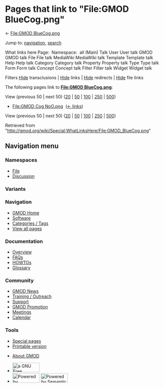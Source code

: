 <div id="mw-page-base" class="noprint">

</div>

<div id="mw-head-base" class="noprint">

</div>

<div id="content" class="mw-body" role="main">

<span id="top"></span>

<div id="mw-js-message" style="display:none;">

</div>



# <span dir="auto">Pages that link to "File:GMOD BlueCog.png"</span>

<div id="bodyContent">

<div id="contentSub">

← [File:GMOD
BlueCog.png](/wiki/File:GMOD_BlueCog.png "File:GMOD BlueCog.png")

</div>

<div id="jump-to-nav" class="mw-jump">

Jump to: [navigation](#mw-navigation), [search](#p-search)

</div>

<div id="mw-content-text">

What links here Page:  Namespace:  all (Main) Talk User User talk GMOD
GMOD talk File File talk MediaWiki MediaWiki talk Template Template talk
Help Help talk Category Category talk Property Property talk Type Type
talk Form Form talk Concept Concept talk Filter Filter talk Widget
Widget talk

Filters
[Hide](/mediawiki/index.php?title=Special:WhatLinksHere/File:GMOD_BlueCog.png&hidetrans=1 "Special:WhatLinksHere/File:GMOD BlueCog.png")
transclusions \|
[Hide](/mediawiki/index.php?title=Special:WhatLinksHere/File:GMOD_BlueCog.png&hidelinks=1 "Special:WhatLinksHere/File:GMOD BlueCog.png")
links \|
[Hide](/mediawiki/index.php?title=Special:WhatLinksHere/File:GMOD_BlueCog.png&hideredirs=1 "Special:WhatLinksHere/File:GMOD BlueCog.png")
redirects \|
[Hide](/mediawiki/index.php?title=Special:WhatLinksHere/File:GMOD_BlueCog.png&hideimages=1 "Special:WhatLinksHere/File:GMOD BlueCog.png")
file links

The following pages link to **[File:GMOD
BlueCog.png](/wiki/File:GMOD_BlueCog.png "File:GMOD BlueCog.png")**:

View (previous 50 \| next 50)
([20](/mediawiki/index.php?title=Special:WhatLinksHere/File:GMOD_BlueCog.png&limit=20 "Special:WhatLinksHere/File:GMOD BlueCog.png")
\|
[50](/mediawiki/index.php?title=Special:WhatLinksHere/File:GMOD_BlueCog.png&limit=50 "Special:WhatLinksHere/File:GMOD BlueCog.png")
\|
[100](/mediawiki/index.php?title=Special:WhatLinksHere/File:GMOD_BlueCog.png&limit=100 "Special:WhatLinksHere/File:GMOD BlueCog.png")
\|
[250](/mediawiki/index.php?title=Special:WhatLinksHere/File:GMOD_BlueCog.png&limit=250 "Special:WhatLinksHere/File:GMOD BlueCog.png")
\|
[500](/mediawiki/index.php?title=Special:WhatLinksHere/File:GMOD_BlueCog.png&limit=500 "Special:WhatLinksHere/File:GMOD BlueCog.png"))

- [File:GMOD Cog
  NoO.png](/wiki/File:GMOD_Cog_NoO.png "File:GMOD Cog NoO.png") ‎
  <span class="mw-whatlinkshere-tools">([←
  links](/mediawiki/index.php?title=Special:WhatLinksHere&target=File%3AGMOD+Cog+NoO.png "Special:WhatLinksHere"))</span>

View (previous 50 \| next 50)
([20](/mediawiki/index.php?title=Special:WhatLinksHere/File:GMOD_BlueCog.png&limit=20 "Special:WhatLinksHere/File:GMOD BlueCog.png")
\|
[50](/mediawiki/index.php?title=Special:WhatLinksHere/File:GMOD_BlueCog.png&limit=50 "Special:WhatLinksHere/File:GMOD BlueCog.png")
\|
[100](/mediawiki/index.php?title=Special:WhatLinksHere/File:GMOD_BlueCog.png&limit=100 "Special:WhatLinksHere/File:GMOD BlueCog.png")
\|
[250](/mediawiki/index.php?title=Special:WhatLinksHere/File:GMOD_BlueCog.png&limit=250 "Special:WhatLinksHere/File:GMOD BlueCog.png")
\|
[500](/mediawiki/index.php?title=Special:WhatLinksHere/File:GMOD_BlueCog.png&limit=500 "Special:WhatLinksHere/File:GMOD BlueCog.png"))

</div>

<div class="printfooter">

Retrieved from
"<http://gmod.org/wiki/Special:WhatLinksHere/File:GMOD_BlueCog.png>"

</div>

<div id="catlinks" class="catlinks catlinks-allhidden">

</div>

<div class="visualClear">

</div>

</div>

</div>

<div id="mw-navigation">

## Navigation menu

<div id="mw-head">



<div id="left-navigation">

<div id="p-namespaces" class="vectorTabs" role="navigation"
aria-labelledby="p-namespaces-label">

### Namespaces

- <span id="ca-nstab-image"><a href="/wiki/File:GMOD_BlueCog.png" accesskey="c"
  title="View the file page [c]">File</a></span>
- <span id="ca-talk"><a
  href="/mediawiki/index.php?title=File_talk:GMOD_BlueCog.png&amp;action=edit&amp;redlink=1"
  accesskey="t"
  title="Discussion about the content page [t]">Discussion</a></span>

</div>

<div id="p-variants" class="vectorMenu emptyPortlet" role="navigation"
aria-labelledby="p-variants-label">

### 

### Variants[](#)

<div class="menu">

</div>

</div>

</div>

<div id="right-navigation">





</div>



</div>

</div>

</div>

<div id="mw-panel">

<div id="p-logo" role="banner">

<a href="/wiki/Main_Page"
style="background-image: url(http://gmod.org/images/GMOD-cogs.png);"
title="Visit the main page"></a>

</div>

<div id="p-Navigation" class="portal" role="navigation"
aria-labelledby="p-Navigation-label">

### Navigation

<div class="body">

- <span id="n-GMOD-Home">[GMOD Home](/wiki/Main_Page)</span>
- <span id="n-Software">[Software](/wiki/GMOD_Components)</span>
- <span id="n-Categories-.2F-Tags">[Categories /
  Tags](/wiki/Categories)</span>
- <span id="n-View-all-pages">[View all
  pages](/wiki/Special:AllPages)</span>

</div>

</div>

<div id="p-Documentation" class="portal" role="navigation"
aria-labelledby="p-Documentation-label">

### Documentation

<div class="body">

- <span id="n-Overview">[Overview](/wiki/Overview)</span>
- <span id="n-FAQs">[FAQs](/wiki/Category:FAQ)</span>
- <span id="n-HOWTOs">[HOWTOs](/wiki/Category:HOWTO)</span>
- <span id="n-Glossary">[Glossary](/wiki/Glossary)</span>

</div>

</div>

<div id="p-Community" class="portal" role="navigation"
aria-labelledby="p-Community-label">

### Community

<div class="body">

- <span id="n-GMOD-News">[GMOD News](/wiki/GMOD_News)</span>
- <span id="n-Training-.2F-Outreach">[Training /
  Outreach](/wiki/Training_and_Outreach)</span>
- <span id="n-Support">[Support](/wiki/Support)</span>
- <span id="n-GMOD-Promotion">[GMOD
  Promotion](/wiki/GMOD_Promotion)</span>
- <span id="n-Meetings">[Meetings](/wiki/Meetings)</span>
- <span id="n-Calendar">[Calendar](/wiki/Calendar)</span>

</div>

</div>

<div id="p-tb" class="portal" role="navigation"
aria-labelledby="p-tb-label">

### Tools

<div class="body">

- <span id="t-specialpages"><a href="/wiki/Special:SpecialPages" accesskey="q"
  title="A list of all special pages [q]">Special pages</a></span>
- <span id="t-print"><a
  href="/mediawiki/index.php?title=Special:WhatLinksHere/File:GMOD_BlueCog.png&amp;printable=yes"
  rel="alternate" accesskey="p"
  title="Printable version of this page [p]">Printable version</a></span>

</div>

</div>

</div>

</div>

<div id="footer" role="contentinfo">

- <span id="footer-places-about">[About
  GMOD](/wiki/GMOD:About "GMOD:About")</span>

<!-- -->

- <span id="footer-copyrightico">[<img src="http://www.gnu.org/graphics/gfdl-logo-small.png" width="88"
  height="31" alt="a GNU Free Documentation License" />](http://www.gnu.org/licenses/fdl-1.3.html)</span>
- <span id="footer-poweredbyico">[<img src="/mediawiki/skins/common/images/poweredby_mediawiki_88x31.png"
  width="88" height="31" alt="Powered by MediaWiki" />](//www.mediawiki.org/)
  [<img
  src="/mediawiki/extensions/SemanticMediaWiki/includes/../resources/images/smw_button.png"
  width="88" height="31" alt="Powered by Semantic MediaWiki" />](https://www.semantic-mediawiki.org/wiki/Semantic_MediaWiki)</span>

<div style="clear:both">

</div>

</div>
